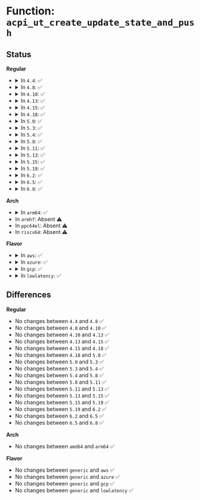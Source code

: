 # Function: <code>acpi_ut_create_update_state_and_push</code>

## Status
<b>Regular</b>
<ul>
<li>
<details>
<summary>In <code>4.4</code>: ✅</summary>

```c
acpi_status acpi_ut_create_update_state_and_push(union acpi_operand_object *object, u16 action, union acpi_generic_state **state_list);
```

**Collision:** Unique Global

**Inline:** No

**Transformation:** False

**Instances:**

```
In drivers/acpi/acpica/utmisc.c (ffffffff814a8921)
Location: drivers/acpi/acpica/utmisc.c:193
Inline: False
Direct callers:
  - drivers/acpi/acpica/utdelete.c:acpi_ut_update_object_reference
  - drivers/acpi/acpica/utdelete.c:acpi_ut_update_object_reference
```
**Symbols:**

```
ffffffff814a8921-ffffffff814a895c: acpi_ut_create_update_state_and_push (STB_GLOBAL)
```
</details>
</li>
<li>
<details>
<summary>In <code>4.8</code>: ✅</summary>

```c
acpi_status acpi_ut_create_update_state_and_push(union acpi_operand_object *object, u16 action, union acpi_generic_state **state_list);
```

**Collision:** Unique Global

**Inline:** No

**Transformation:** False

**Instances:**

```
In drivers/acpi/acpica/utmisc.c (ffffffff814f7be4)
Location: drivers/acpi/acpica/utmisc.c:193
Inline: False
Direct callers:
  - drivers/acpi/acpica/utdelete.c:acpi_ut_update_object_reference
  - drivers/acpi/acpica/utdelete.c:acpi_ut_update_object_reference
```
**Symbols:**

```
ffffffff814f7be4-ffffffff814f7c1f: acpi_ut_create_update_state_and_push (STB_GLOBAL)
```
</details>
</li>
<li>
<details>
<summary>In <code>4.10</code>: ✅</summary>

```c
acpi_status acpi_ut_create_update_state_and_push(union acpi_operand_object *object, u16 action, union acpi_generic_state **state_list);
```

**Collision:** Unique Global

**Inline:** No

**Transformation:** False

**Instances:**

```
In drivers/acpi/acpica/utmisc.c (ffffffff8151a800)
Location: drivers/acpi/acpica/utmisc.c:193
Inline: False
Direct callers:
  - drivers/acpi/acpica/utdelete.c:acpi_ut_update_object_reference
  - drivers/acpi/acpica/utdelete.c:acpi_ut_update_object_reference
```
**Symbols:**

```
ffffffff8151a800-ffffffff8151a83b: acpi_ut_create_update_state_and_push (STB_GLOBAL)
```
</details>
</li>
<li>
<details>
<summary>In <code>4.13</code>: ✅</summary>

```c
acpi_status acpi_ut_create_update_state_and_push(union acpi_operand_object *object, u16 action, union acpi_generic_state **state_list);
```

**Collision:** Unique Global

**Inline:** No

**Transformation:** False

**Instances:**

```
In drivers/acpi/acpica/utmisc.c (ffffffff8152b025)
Location: drivers/acpi/acpica/utmisc.c:193
Inline: False
Direct callers:
  - drivers/acpi/acpica/utdelete.c:acpi_ut_update_object_reference
  - drivers/acpi/acpica/utdelete.c:acpi_ut_update_object_reference
```
**Symbols:**

```
ffffffff8152b025-ffffffff8152b064: acpi_ut_create_update_state_and_push (STB_GLOBAL)
```
</details>
</li>
<li>
<details>
<summary>In <code>4.15</code>: ✅</summary>

```c
acpi_status acpi_ut_create_update_state_and_push(union acpi_operand_object *object, u16 action, union acpi_generic_state **state_list);
```

**Collision:** Unique Global

**Inline:** No

**Transformation:** False

**Instances:**

```
In drivers/acpi/acpica/utmisc.c (ffffffff8158485d)
Location: drivers/acpi/acpica/utmisc.c:193
Inline: False
Direct callers:
  - drivers/acpi/acpica/utdelete.c:acpi_ut_update_object_reference
  - drivers/acpi/acpica/utdelete.c:acpi_ut_update_object_reference
```
**Symbols:**

```
ffffffff8158485d-ffffffff815848b1: acpi_ut_create_update_state_and_push (STB_GLOBAL)
```
</details>
</li>
<li>
<details>
<summary>In <code>4.18</code>: ✅</summary>

```c
acpi_status acpi_ut_create_update_state_and_push(union acpi_operand_object *object, u16 action, union acpi_generic_state **state_list);
```

**Collision:** Unique Global

**Inline:** No

**Transformation:** False

**Instances:**

```
In drivers/acpi/acpica/utmisc.c (ffffffff815bb9d5)
Location: drivers/acpi/acpica/utmisc.c:157
Inline: False
Direct callers:
  - drivers/acpi/acpica/utdelete.c:acpi_ut_update_object_reference
  - drivers/acpi/acpica/utdelete.c:acpi_ut_update_object_reference
```
**Symbols:**

```
ffffffff815bb9d5-ffffffff815bba22: acpi_ut_create_update_state_and_push (STB_GLOBAL)
```
</details>
</li>
<li>
<details>
<summary>In <code>5.0</code>: ✅</summary>

```c
acpi_status acpi_ut_create_update_state_and_push(union acpi_operand_object *object, u16 action, union acpi_generic_state **state_list);
```

**Collision:** Unique Global

**Inline:** No

**Transformation:** False

**Instances:**

```
In drivers/acpi/acpica/utmisc.c (ffffffff815d4e27)
Location: drivers/acpi/acpica/utmisc.c:158
Inline: False
Direct callers:
  - drivers/acpi/acpica/utdelete.c:acpi_ut_update_object_reference
  - drivers/acpi/acpica/utdelete.c:acpi_ut_update_object_reference
```
**Symbols:**

```
ffffffff815d4e27-ffffffff815d4e74: acpi_ut_create_update_state_and_push (STB_GLOBAL)
```
</details>
</li>
<li>
<details>
<summary>In <code>5.3</code>: ✅</summary>

```c
acpi_status acpi_ut_create_update_state_and_push(union acpi_operand_object *object, u16 action, union acpi_generic_state **state_list);
```

**Collision:** Unique Global

**Inline:** No

**Transformation:** False

**Instances:**

```
In drivers/acpi/acpica/utmisc.c (ffffffff816067a6)
Location: drivers/acpi/acpica/utmisc.c:158
Inline: False
Direct callers:
  - drivers/acpi/acpica/utdelete.c:acpi_ut_update_object_reference
  - drivers/acpi/acpica/utdelete.c:acpi_ut_update_object_reference
```
**Symbols:**

```
ffffffff816067a6-ffffffff816067f1: acpi_ut_create_update_state_and_push (STB_GLOBAL)
```
</details>
</li>
<li>
<details>
<summary>In <code>5.4</code>: ✅</summary>

```c
acpi_status acpi_ut_create_update_state_and_push(union acpi_operand_object *object, u16 action, union acpi_generic_state **state_list);
```

**Collision:** Unique Global

**Inline:** No

**Transformation:** False

**Instances:**

```
In drivers/acpi/acpica/utmisc.c (ffffffff81627c41)
Location: drivers/acpi/acpica/utmisc.c:158
Inline: False
Direct callers:
  - drivers/acpi/acpica/utdelete.c:acpi_ut_update_object_reference
  - drivers/acpi/acpica/utdelete.c:acpi_ut_update_object_reference
```
**Symbols:**

```
ffffffff81627c41-ffffffff81627c8c: acpi_ut_create_update_state_and_push (STB_GLOBAL)
```
</details>
</li>
<li>
<details>
<summary>In <code>5.8</code>: ✅</summary>

```c
acpi_status acpi_ut_create_update_state_and_push(union acpi_operand_object *object, u16 action, union acpi_generic_state **state_list);
```

**Collision:** Unique Global

**Inline:** No

**Transformation:** False

**Instances:**

```
In drivers/acpi/acpica/utmisc.c (ffffffff816d43db)
Location: drivers/acpi/acpica/utmisc.c:158
Inline: False
Direct callers:
  - drivers/acpi/acpica/utdelete.c:acpi_ut_update_object_reference
  - drivers/acpi/acpica/utdelete.c:acpi_ut_update_object_reference
```
**Symbols:**

```
ffffffff816d43db-ffffffff816d4426: acpi_ut_create_update_state_and_push (STB_GLOBAL)
```
</details>
</li>
<li>
<details>
<summary>In <code>5.11</code>: ✅</summary>

```c
acpi_status acpi_ut_create_update_state_and_push(union acpi_operand_object *object, u16 action, union acpi_generic_state **state_list);
```

**Collision:** Unique Global

**Inline:** No

**Transformation:** False

**Instances:**

```
In drivers/acpi/acpica/utmisc.c (ffffffff816f23a8)
Location: drivers/acpi/acpica/utmisc.c:158
Inline: False
Direct callers:
  - drivers/acpi/acpica/utdelete.c:acpi_ut_update_object_reference
  - drivers/acpi/acpica/utdelete.c:acpi_ut_update_object_reference
```
**Symbols:**

```
ffffffff816f23a8-ffffffff816f23f3: acpi_ut_create_update_state_and_push (STB_GLOBAL)
```
</details>
</li>
<li>
<details>
<summary>In <code>5.13</code>: ✅</summary>

```c
acpi_status acpi_ut_create_update_state_and_push(union acpi_operand_object *object, u16 action, union acpi_generic_state **state_list);
```

**Collision:** Unique Global

**Inline:** No

**Transformation:** False

**Instances:**

```
In drivers/acpi/acpica/utmisc.c (ffffffff816d4253)
Location: drivers/acpi/acpica/utmisc.c:158
Inline: False
Direct callers:
  - drivers/acpi/acpica/utdelete.c:acpi_ut_update_object_reference
  - drivers/acpi/acpica/utdelete.c:acpi_ut_update_object_reference
```
**Symbols:**

```
ffffffff816d4253-ffffffff816d429e: acpi_ut_create_update_state_and_push (STB_GLOBAL)
```
</details>
</li>
<li>
<details>
<summary>In <code>5.15</code>: ✅</summary>

```c
acpi_status acpi_ut_create_update_state_and_push(union acpi_operand_object *object, u16 action, union acpi_generic_state **state_list);
```

**Collision:** Unique Global

**Inline:** No

**Transformation:** False

**Instances:**

```
In drivers/acpi/acpica/utmisc.c (ffffffff8174bb2a)
Location: drivers/acpi/acpica/utmisc.c:158
Inline: False
Direct callers:
  - drivers/acpi/acpica/utdelete.c:acpi_ut_update_object_reference
  - drivers/acpi/acpica/utdelete.c:acpi_ut_update_object_reference
```
**Symbols:**

```
ffffffff8174bb2a-ffffffff8174bb75: acpi_ut_create_update_state_and_push (STB_GLOBAL)
```
</details>
</li>
<li>
<details>
<summary>In <code>5.19</code>: ✅</summary>

```c
acpi_status acpi_ut_create_update_state_and_push(union acpi_operand_object *object, u16 action, union acpi_generic_state **state_list);
```

**Collision:** Unique Global

**Inline:** No

**Transformation:** False

**Instances:**

```
In drivers/acpi/acpica/utmisc.c (ffffffff8187e128)
Location: drivers/acpi/acpica/utmisc.c:158
Inline: False
Direct callers:
  - drivers/acpi/acpica/utdelete.c:acpi_ut_update_object_reference
  - drivers/acpi/acpica/utdelete.c:acpi_ut_update_object_reference
```
**Symbols:**

```
ffffffff8187e128-ffffffff8187e17d: acpi_ut_create_update_state_and_push (STB_GLOBAL)
```
</details>
</li>
<li>
<details>
<summary>In <code>6.2</code>: ✅</summary>

```c
acpi_status acpi_ut_create_update_state_and_push(union acpi_operand_object *object, u16 action, union acpi_generic_state **state_list);
```

**Collision:** Unique Global

**Inline:** No

**Transformation:** False

**Instances:**

```
In drivers/acpi/acpica/utmisc.c (ffffffff819c1c90)
Location: drivers/acpi/acpica/utmisc.c:158
Inline: False
Direct callers:
  - drivers/acpi/acpica/utdelete.c:acpi_ut_update_object_reference
  - drivers/acpi/acpica/utdelete.c:acpi_ut_update_object_reference
```
**Symbols:**

```
ffffffff819c1c90-ffffffff819c1cf4: acpi_ut_create_update_state_and_push (STB_GLOBAL)
```
</details>
</li>
<li>
<details>
<summary>In <code>6.5</code>: ✅</summary>

```c
acpi_status acpi_ut_create_update_state_and_push(union acpi_operand_object *object, u16 action, union acpi_generic_state **state_list);
```

**Collision:** Unique Global

**Inline:** No

**Transformation:** False

**Instances:**

```
In drivers/acpi/acpica/utmisc.c (ffffffff81a08fe0)
Location: drivers/acpi/acpica/utmisc.c:158
Inline: False
Direct callers:
  - drivers/acpi/acpica/utdelete.c:acpi_ut_update_object_reference
  - drivers/acpi/acpica/utdelete.c:acpi_ut_update_object_reference
```
**Symbols:**

```
ffffffff81a08fe0-ffffffff81a09044: acpi_ut_create_update_state_and_push (STB_GLOBAL)
```
</details>
</li>
<li>
<details>
<summary>In <code>6.8</code>: ✅</summary>

```c
acpi_status acpi_ut_create_update_state_and_push(union acpi_operand_object *object, u16 action, union acpi_generic_state **state_list);
```

**Collision:** Unique Global

**Inline:** No

**Transformation:** False

**Instances:**

```
In drivers/acpi/acpica/utmisc.c (ffffffff81a53ef0)
Location: drivers/acpi/acpica/utmisc.c:158
Inline: False
Direct callers:
  - drivers/acpi/acpica/utdelete.c:acpi_ut_update_object_reference
  - drivers/acpi/acpica/utdelete.c:acpi_ut_update_object_reference
```
**Symbols:**

```
ffffffff81a53ef0-ffffffff81a53f54: acpi_ut_create_update_state_and_push (STB_GLOBAL)
```
</details>
</li>
</ul>
<b>Arch</b>
<ul>
<li>
<details>
<summary>In <code>arm64</code>: ✅</summary>

```c
acpi_status acpi_ut_create_update_state_and_push(union acpi_operand_object *object, u16 action, union acpi_generic_state **state_list);
```

**Collision:** Unique Global

**Inline:** No

**Transformation:** False

**Instances:**

```
In drivers/acpi/acpica/utmisc.c (ffff80001079cd24)
Location: drivers/acpi/acpica/utmisc.c:158
Inline: False
Direct callers:
  - drivers/acpi/acpica/utdelete.c:acpi_ut_update_object_reference
  - drivers/acpi/acpica/utdelete.c:acpi_ut_update_object_reference
```
**Symbols:**

```
ffff80001079cd24-ffff80001079cd84: acpi_ut_create_update_state_and_push (STB_GLOBAL)
```
</details>
</li>
<li>
In <code>armhf</code>: Absent ⚠️
</li>
<li>
In <code>ppc64el</code>: Absent ⚠️
</li>
<li>
In <code>riscv64</code>: Absent ⚠️
</li>
</ul>
<b>Flavor</b>
<ul>
<li>
<details>
<summary>In <code>aws</code>: ✅</summary>

```c
acpi_status acpi_ut_create_update_state_and_push(union acpi_operand_object *object, u16 action, union acpi_generic_state **state_list);
```

**Collision:** Unique Global

**Inline:** No

**Transformation:** False

**Instances:**

```
In drivers/acpi/acpica/utmisc.c (ffffffff815ffd94)
Location: drivers/acpi/acpica/utmisc.c:158
Inline: False
Direct callers:
  - drivers/acpi/acpica/utdelete.c:acpi_ut_update_object_reference
  - drivers/acpi/acpica/utdelete.c:acpi_ut_update_object_reference
```
**Symbols:**

```
ffffffff815ffd94-ffffffff815ffdcd: acpi_ut_create_update_state_and_push (STB_GLOBAL)
```
</details>
</li>
<li>
<details>
<summary>In <code>azure</code>: ✅</summary>

```c
acpi_status acpi_ut_create_update_state_and_push(union acpi_operand_object *object, u16 action, union acpi_generic_state **state_list);
```

**Collision:** Unique Global

**Inline:** No

**Transformation:** False

**Instances:**

```
In drivers/acpi/acpica/utmisc.c (ffffffff815eb281)
Location: drivers/acpi/acpica/utmisc.c:158
Inline: False
Direct callers:
  - drivers/acpi/acpica/utdelete.c:acpi_ut_update_object_reference
  - drivers/acpi/acpica/utdelete.c:acpi_ut_update_object_reference
```
**Symbols:**

```
ffffffff815eb281-ffffffff815eb2ba: acpi_ut_create_update_state_and_push (STB_GLOBAL)
```
</details>
</li>
<li>
<details>
<summary>In <code>gcp</code>: ✅</summary>

```c
acpi_status acpi_ut_create_update_state_and_push(union acpi_operand_object *object, u16 action, union acpi_generic_state **state_list);
```

**Collision:** Unique Global

**Inline:** No

**Transformation:** False

**Instances:**

```
In drivers/acpi/acpica/utmisc.c (ffffffff8161bf21)
Location: drivers/acpi/acpica/utmisc.c:158
Inline: False
Direct callers:
  - drivers/acpi/acpica/utdelete.c:acpi_ut_update_object_reference
  - drivers/acpi/acpica/utdelete.c:acpi_ut_update_object_reference
```
**Symbols:**

```
ffffffff8161bf21-ffffffff8161bf6c: acpi_ut_create_update_state_and_push (STB_GLOBAL)
```
</details>
</li>
<li>
<details>
<summary>In <code>lowlatency</code>: ✅</summary>

```c
acpi_status acpi_ut_create_update_state_and_push(union acpi_operand_object *object, u16 action, union acpi_generic_state **state_list);
```

**Collision:** Unique Global

**Inline:** No

**Transformation:** False

**Instances:**

```
In drivers/acpi/acpica/utmisc.c (ffffffff81635dd1)
Location: drivers/acpi/acpica/utmisc.c:158
Inline: False
Direct callers:
  - drivers/acpi/acpica/utdelete.c:acpi_ut_update_object_reference
  - drivers/acpi/acpica/utdelete.c:acpi_ut_update_object_reference
```
**Symbols:**

```
ffffffff81635dd1-ffffffff81635e1c: acpi_ut_create_update_state_and_push (STB_GLOBAL)
```
</details>
</li>
</ul>

## Differences
<b>Regular</b>
<ul>
<li>
No changes between <code>4.4</code> and <code>4.8</code> ✅
</li>
<li>
No changes between <code>4.8</code> and <code>4.10</code> ✅
</li>
<li>
No changes between <code>4.10</code> and <code>4.13</code> ✅
</li>
<li>
No changes between <code>4.13</code> and <code>4.15</code> ✅
</li>
<li>
No changes between <code>4.15</code> and <code>4.18</code> ✅
</li>
<li>
No changes between <code>4.18</code> and <code>5.0</code> ✅
</li>
<li>
No changes between <code>5.0</code> and <code>5.3</code> ✅
</li>
<li>
No changes between <code>5.3</code> and <code>5.4</code> ✅
</li>
<li>
No changes between <code>5.4</code> and <code>5.8</code> ✅
</li>
<li>
No changes between <code>5.8</code> and <code>5.11</code> ✅
</li>
<li>
No changes between <code>5.11</code> and <code>5.13</code> ✅
</li>
<li>
No changes between <code>5.13</code> and <code>5.15</code> ✅
</li>
<li>
No changes between <code>5.15</code> and <code>5.19</code> ✅
</li>
<li>
No changes between <code>5.19</code> and <code>6.2</code> ✅
</li>
<li>
No changes between <code>6.2</code> and <code>6.5</code> ✅
</li>
<li>
No changes between <code>6.5</code> and <code>6.8</code> ✅
</li>
</ul>
<b>Arch</b>
<ul>
<li>
No changes between <code>amd64</code> and <code>arm64</code> ✅
</li>
</ul>
<b>Flavor</b>
<ul>
<li>
No changes between <code>generic</code> and <code>aws</code> ✅
</li>
<li>
No changes between <code>generic</code> and <code>azure</code> ✅
</li>
<li>
No changes between <code>generic</code> and <code>gcp</code> ✅
</li>
<li>
No changes between <code>generic</code> and <code>lowlatency</code> ✅
</li>
</ul>
